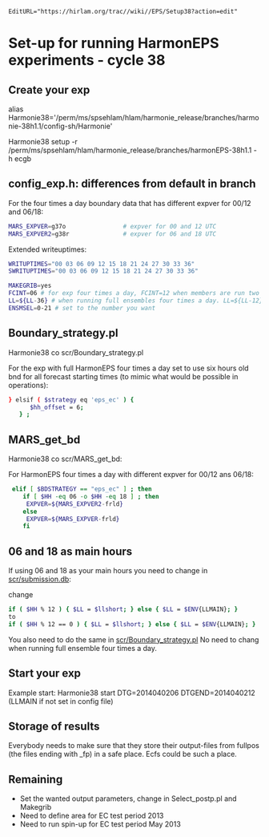 ```@meta
EditURL="https://hirlam.org/trac//wiki//EPS/Setup38?action=edit"
```


# Set-up for running HarmonEPS experiments - cycle 38

## Create your exp
alias Harmonie38='/perm/ms/spsehlam/hlam/harmonie_release/branches/harmonie-38h1.1/config-sh/Harmonie'

Harmonie38 setup -r /perm/ms/spsehlam/hlam/harmonie_release/branches/harmonEPS-38h1.1 -h ecgb

## config_exp.h: differences from default in branch

For the four times a day boundary data that has different expver for 00/12 and 06/18:
```bash
MARS_EXPVER=g37o                # expver for 00 and 12 UTC
MARS_EXPVER2=g38r               # expver for 06 and 18 UTC 
```

Extended writeuptimes:
```bash
WRITUPTIMES="00 03 06 09 12 15 18 21 24 27 30 33 36"
SWRITUPTIMES="00 03 06 09 12 15 18 21 24 27 30 33 36"
```
```bash
MAKEGRIB=yes 
FCINT=06 # for exp four times a day, FCINT=12 when members are run two times a day (cntrl can still be run four times a day, set in msms/harmonie.pm)
LL=${LL-36} # when running full ensembles four times a day. LL=${LL-12} when running ensemble two times a day
ENSMSEL=0-21 # set to the number you want
```

## Boundary_strategy.pl
Harmonie38 co scr/Boundary_strategy.pl

For the exp with full HarmonEPS four times a day set to use six hours old bnd for all forecast starting times (to mimic what would be possible in operations):
```bash
} elsif ( $strategy eq 'eps_ec' ) { 
      $hh_offset = 6;
   } ;
```
## MARS_get_bd
Harmonie38 co scr/MARS_get_bd:

For HarmonEPS four times a day with different expver for 00/12 ans 06/18:
```bash
 elif [ $BDSTRATEGY == "eps_ec" ] ; then    
    if [ $HH -eq 06 -o $HH -eq 18 ] ; then
     EXPVER=${MARS_EXPVER2-frld}
    else
     EXPVER=${MARS_EXPVER-frld}
    fi
```

## 06 and 18 as main hours
If using 06 and 18 as your main hours you need to change in [scr/submission.db](https://hirlam.org/trac/browser/trunk/harmonie/scr/submission.db):

change
```bash
if ( $HH % 12 ) { $LL = $llshort; } else { $LL = $ENV{LLMAIN}; } 
to
if ( $HH % 12 == 0 ) { $LL = $llshort; } else { $LL = $ENV{LLMAIN}; } 
```

You also need to do the same in [scr/Boundary_strategy.pl](https://hirlam.org/trac/browser/trunk/harmonie/scr/Boundary_strategy.pl)
No need to chang when running full ensemble four times a day.

## Start your exp
Example start:
Harmonie38 start DTG=2014040206 DTGEND=2014040212  (LLMAIN if not set in config file)

## Storage of results
Everybody needs to make sure that they store their output-files from fullpos (the files ending with _fp) in a safe place. Ecfs could be such a place.

## Remaining
* Set the wanted output parameters, change in Select_postp.pl and Makegrib
* Need to define area for EC test period 2013
* Need to run spin-up for EC test period May 2013




